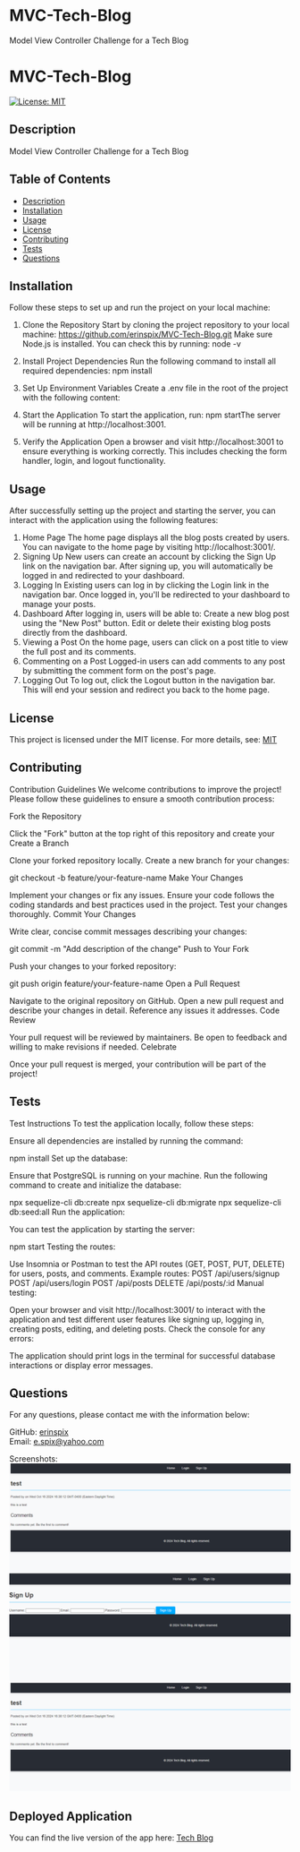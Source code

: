 # MVC-Tech-Blog
Model View Controller Challenge for a Tech Blog
# MVC-Tech-Blog

[![License: MIT](https://img.shields.io/badge/License-MIT-yellow.svg)](https://opensource.org/licenses/MIT)

## Description

Model View Controller Challenge for a Tech Blog

## Table of Contents

- [Description](#description)
- [Installation](#installation)
- [Usage](#usage)
- [License](#license)
- [Contributing](#contributing)
- [Tests](#tests)
- [Questions](#questions)

## Installation

Follow these steps to set up and run the project on your local machine:

1. Clone the Repository
Start by cloning the project repository to your local machine:
https://github.com/erinspix/MVC-Tech-Blog.git
Make sure Node.js is installed. You can check this by running:
node -v
3. Install Project Dependencies
Run the following command to install all required dependencies:
npm install
4. Set Up Environment Variables
Create a .env file in the root of the project with the following content:
5. Start the Application
To start the application, run:
npm startThe server will be running at http://localhost:3001.

6. Verify the Application
Open a browser and visit http://localhost:3001 to ensure everything is working correctly. This includes checking the form handler, login, and logout functionality.


## Usage

After successfully setting up the project and starting the server, you can interact with the application using the following features:

1. Home Page
The home page displays all the blog posts created by users.
You can navigate to the home page by visiting http://localhost:3001/.
2. Signing Up
New users can create an account by clicking the Sign Up link on the navigation bar.
After signing up, you will automatically be logged in and redirected to your dashboard.
3. Logging In
Existing users can log in by clicking the Login link in the navigation bar.
Once logged in, you'll be redirected to your dashboard to manage your posts.
4. Dashboard
After logging in, users will be able to:
Create a new blog post using the "New Post" button.
Edit or delete their existing blog posts directly from the dashboard.
5. Viewing a Post
On the home page, users can click on a post title to view the full post and its comments.
6. Commenting on a Post
Logged-in users can add comments to any post by submitting the comment form on the post's page.
7. Logging Out
To log out, click the Logout button in the navigation bar. This will end your session and redirect you back to the home page.


## License

This project is licensed under the MIT license.
For more details, see: [MIT](https://opensource.org/licenses/MIT)

## Contributing

Contribution Guidelines
We welcome contributions to improve the project! Please follow these guidelines to ensure a smooth contribution process:

Fork the Repository

Click the "Fork" button at the top right of this repository and create your 
Create a Branch

Clone your forked repository locally.
Create a new branch for your changes:

git checkout -b feature/your-feature-name
Make Your Changes

Implement your changes or fix any issues.
Ensure your code follows the coding standards and best practices used in the project.
Test your changes thoroughly.
Commit Your Changes

Write clear, concise commit messages describing your changes:

git commit -m "Add description of the change"
Push to Your Fork

Push your changes to your forked repository:

git push origin feature/your-feature-name
Open a Pull Request

Navigate to the original repository on GitHub.
Open a new pull request and describe your changes in detail. Reference any issues it addresses.
Code Review

Your pull request will be reviewed by maintainers.
Be open to feedback and willing to make revisions if needed.
Celebrate

Once your pull request is merged, your contribution will be part of the project!


## Tests

Test Instructions
To test the application locally, follow these steps:

Ensure all dependencies are installed by running the command:


npm install
Set up the database:

Ensure that PostgreSQL is running on your machine.
Run the following command to create and initialize the database:

npx sequelize-cli db:create
npx sequelize-cli db:migrate
npx sequelize-cli db:seed:all
Run the application:

You can test the application by starting the server:

npm start
Testing the routes:

Use Insomnia or Postman to test the API routes (GET, POST, PUT, DELETE) for users, posts, and comments.
Example routes:
POST /api/users/signup
POST /api/users/login
POST /api/posts
DELETE /api/posts/:id
Manual testing:

Open your browser and visit http://localhost:3001/ to interact with the application and test different user features like signing up, logging in, creating posts, editing, and deleting posts.
Check the console for any errors:

The application should print logs in the terminal for successful database interactions or display error messages.


## Questions

For any questions, please contact me with the information below:

GitHub: [erinspix](https://github.com/erinspix)  
Email: e.spix@yahoo.com

Screenshots:
![Home](./readme-images/mvc%20view%20post.png)
![Signup](./readme-images/mvc%20signup.png)
![Post View](./readme-images/mvc%20view%20post.png)
## Deployed Application
You can find the live version of the app here: [Tech Blog](https://mvc-tech-blog-hzc6.onrender.com)